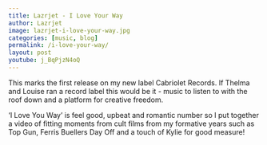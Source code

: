 ```yaml
---
title: Lazrjet - I Love Your Way 
author: Lazrjet
image: lazrjet-i-love-your-way.jpg
categories: [music, blog]
permalink: /i-love-your-way/
layout: post
youtube: j_BqPjzN4oQ
---
```



This marks the first release on my new label Cabriolet Records. If Thelma and Louise ran a record label this would be it - music to listen to with the roof down and a platform for creative freedom.

‘I Love You Way’ is feel good, upbeat and romantic number so I put together a video of fitting moments from cult films from my formative years such as Top Gun, Ferris Buellers Day Off and a touch of Kylie for good measure!
